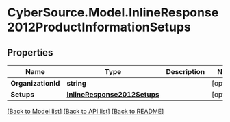 # CyberSource.Model.InlineResponse2012ProductInformationSetups
## Properties

Name | Type | Description | Notes
------------ | ------------- | ------------- | -------------
**OrganizationId** | **string** |  | [optional] 
**Setups** | [**InlineResponse2012Setups**](InlineResponse2012Setups.md) |  | [optional] 

[[Back to Model list]](../README.md#documentation-for-models) [[Back to API list]](../README.md#documentation-for-api-endpoints) [[Back to README]](../README.md)

